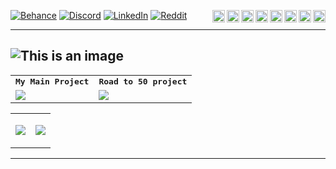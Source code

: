[![Behance](https://img.shields.io/badge/Behance-1769ff?logo=behance&logoColor=white)](https://behance.net/NomoteteS) [![Discord](https://img.shields.io/badge/Discord-%237289DA.svg?logo=discord&logoColor=white)](htttps://discord.gg/#8826) [![LinkedIn](https://img.shields.io/badge/LinkedIn-%230077B5.svg?logo=linkedin&logoColor=white)](https://linkedin.com/in/mert-t-3744971bb) [![Reddit](https://img.shields.io/badge/Reddit-%23FF4500.svg?logo=Reddit&logoColor=white)](https://reddit.com/user/NomoteteS) <img align="right" height="20" alt="XCode" src="https://img.icons8.com/color/480/000000/xcode.png">  <img align="right" height="20" alt="SwiftUI" src="https://developer.apple.com/assets/elements/icons/swiftui/swiftui-96x96_2x.png"> <img align="right" height ="20" alt="Swift" src="https://cdn4.iconfinder.com/data/icons/social-media-logos-6/512/23-swift-512.png"> <img align="right" height ="20" alt="Firebase" src="https://cdn4.iconfinder.com/data/icons/google-i-o-2016/512/google_firebase-2-512.png"> <img align="right" height="20" alt="Python" src="https://upload.wikimedia.org/wikipedia/commons/thumb/0/0a/Python.svg/800px-Python.svg.png"> <img align="right" height="20" alt="Figma" src="https://cdn.freebiesupply.com/logos/large/2x/figma-1-logo-png-transparent.png"> <img align="right" height="20" alt="Git" src="https://git-scm.com/images/logos/downloads/Git-Icon-1788C.png"> <img align="right" height="20" alt="Stack_Overflow" src="https://upload.wikimedia.org/wikipedia/commons/thumb/e/ef/Stack_Overflow_icon.svg/768px-Stack_Overflow_icon.svg.png"> 

---
![This is an image](https://i.hizliresim.com/tui37z5.png)
---

<table align="center" >
<tr>
  <td align="center" colspan="3">
     <strong><samp>My Main Project</samp></strong>
     </td>
    <td align="center" colspan="3">
     <strong><samp>Road to 50 project</samp></strong>
       </td>
  </tr>
  
  <tr>
<td colspan="3" rowspan="3">
<a href="https://github.com/Aiachy/Aiachy-iOS">
  <img align="center" src="https://github-readme-stats.vercel.app/api/pin/?username=Aiachy&repo=Aiachy-iOS&theme=nightowl"/>
</a>
  </td>
<td colspan="3" rowspan="3">
<a href="https://github.com/NomoteteS/Road2-50-PROJECTS">
  <img align="center" src="https://github-readme-stats.vercel.app/api/pin/?username=NomoteteS&repo=Road2-50-PROJECTS&theme=nightowl"/>
</a>
  </td>
  </tr>
</table>
<table align="center" >  
<tr>
<td colspan="1" rowspan="1">
<a href="">
  
  ![](https://github-readme-stats.vercel.app/api?username=NomoteteS&theme=nightowl&hide_border=false&include_all_commits=true&count_private=true&show_icons=true)
  
</a>
  </td>
<td colspan="1" rowspan="1">
<a href="">
  
  ![](https://github-readme-streak-stats.herokuapp.com/?user=NomoteteS&theme=nightowl&hide_border=false&show_icons=true)
  
</a>
</td>
</tr>
</table>

---
